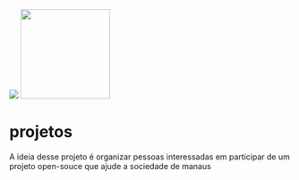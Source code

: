 
<img src="https://femugam.github.io/illustracoes/imagens_gerais/logo.png" />

<a href="https://telegram.me/femugam">
<img src="https://femugam.github.io/illustracoes/badge/chat.svg" width="160px" heigth="40px" />
</a>

# projetos
A ideia desse projeto é organizar pessoas interessadas em participar de um projeto open-souce que ajude a sociedade de manaus
